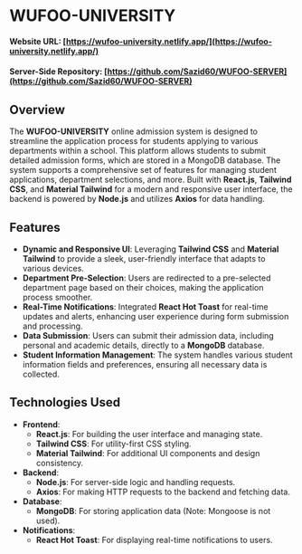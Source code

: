 # WUFOO-UNIVERSITY

#### Website URL: [https://wufoo-university.netlify.app/](https://wufoo-university.netlify.app/)
#### Server-Side Repository: [https://github.com/Sazid60/WUFOO-SERVER](https://github.com/Sazid60/WUFOO-SERVER)

## Overview
The **WUFOO-UNIVERSITY** online admission system is designed to streamline the application process for students applying to various departments within a school. This platform allows students to submit detailed admission forms, which are stored in a MongoDB database. The system supports a comprehensive set of features for managing student applications, department selections, and more. Built with **React.js**, **Tailwind CSS**, and **Material Tailwind** for a modern and responsive user interface, the backend is powered by **Node.js** and utilizes **Axios** for data handling.

## Features
- **Dynamic and Responsive UI**: Leveraging **Tailwind CSS** and **Material Tailwind** to provide a sleek, user-friendly interface that adapts to various devices.
- **Department Pre-Selection**: Users are redirected to a pre-selected department page based on their choices, making the application process smoother.
- **Real-Time Notifications**: Integrated **React Hot Toast** for real-time updates and alerts, enhancing user experience during form submission and processing.
- **Data Submission**: Users can submit their admission data, including personal and academic details, directly to a **MongoDB** database.
- **Student Information Management**: The system handles various student information fields and preferences, ensuring all necessary data is collected.

## Technologies Used
- **Frontend**:
  - **React.js**: For building the user interface and managing state.
  - **Tailwind CSS**: For utility-first CSS styling.
  - **Material Tailwind**: For additional UI components and design consistency.
- **Backend**:
  - **Node.js**: For server-side logic and handling requests.
  - **Axios**: For making HTTP requests to the backend and fetching data.
- **Database**:
  - **MongoDB**: For storing application data (Note: Mongoose is not used).
- **Notifications**:
  - **React Hot Toast**: For displaying real-time notifications to users.